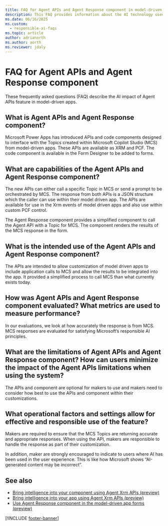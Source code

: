 ```yaml
---
title: FAQ for Agent APIs and Agent Response component in model-driven apps
description: This FAQ provides information about the AI technology used in model-driven apps, along with key considerations and details about how AI is used, how it was tested and evaluated, and any specific limitations.
ms.date: 06/16/2025
ms.custom: 
  - responsible-ai-faqs
ms.topic: article
author: adrianorth
ms.author: aorth
ms.reviewer: jdaly
---
```


# FAQ for Agent APIs and Agent Response component

These frequently asked questions (FAQ) describe the AI impact of Agent APIs feature in model-driven apps.

## What is Agent APIs and Agent Response component?

Microsoft Power Apps has introduced APIs and code components designed to interface with the Topics created within Microsoft Copilot Studio (MCS) from model-driven apps. These APIs are available as XRM and PCF. The code component is available in the Form Designer to be added to forms.

## What are capabilities of the Agent APIs and Agent Response component?

The new APIs can either call a specific Topic in MCS or send a prompt to be orchestrated by MCS. The response from both APIs is a JSON structure which the caller can use within their model driven app. The APIs are available for use in the Xrm events of model driven apps and also use within custom PCF control.

The Agent Response component provides a simplified component to call the Agent API with a Topic for MCS. The component renders the results of the MCS response in the form.

## What is the intended use of the Agent APIs and Agent Response component?

The APIs are intended to allow customization of model driven apps to include application calls to MCS and allow the results to be integrated into the app. It provided a simplified process to call MCS than what currently exists today.

## How was Agent APIs and Agent Response component evaluated? What metrics are used to measure performance?

In our evaluations, we look at how accurately the response is from MCS. MCS responses are evaluated for satisfying Microsoft’s responsible AI principles.

## What are the limitations of Agent APIs and Agent Response component? How can users minimize the impact of the Agent APIs limitations when using the system?

The APIs and component are optional for makers to use and makers need to consider how best to use the APIs and component within their customizations.

## What operational factors and settings allow for effective and responsible use of the feature?

Makers are required to ensure that the MCS Topics are returning accurate and appropriate responses. When using the API, makers are responsible to handle the response as part of their customization.

In addition, maker are strongly encouraged to indicate to users where AI has been used in the user experience. This is like how Microsoft shows “AI-generated content may be incorrect”.

## See also

- [Bring intelligence into your component using Agent Xrm APIs (preview)](../../developer/component-framework/bring-intelligence-using-agent-apis.md)
- [Bring intelligence into your app using Agent Xrm APIs (preview)](../../developer/model-driven-apps/clientapi/bring-intelligence-using-agent-apis.md)
- [Use Agent Response component in the model-driven app forms (preview)](../model-driven-apps/form-designer-add-configure-agent-response.md)

[!INCLUDE [footer-banner](../../includes/footer-banner.md)]
